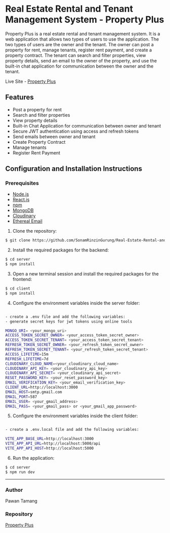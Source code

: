 # Real Estate Rental and Tenant Management System - Property Plus

Property Plus is a real estate rental and tenant management system. It is a web application that allows two types of users to use the application. The two types of users are the owner and the tenant. The owner can post a property for rent, manage tenants, register rent payment, and create a property contract. The tenant can search and filter properties, view property details, send an email to the owner of the property, and use the built-in chat application for communication between the owner and the tenant.

Live Site - [Property Plus](https://property-plus.onrender.com/)

## Features

- Post a property for rent
- Search and filter properties
- View property details
- Built-in Chat Application for communication between owner and tenant
- Secure JWT authentication using access and refresh tokens
- Send emails between owner and tenant
- Create Property Contract
- Manage tenants
- Register Rent Payment

## Configuration and Installation Instructions

### Prerequisites

- [Node.js](https://nodejs.org/en/download/)
- [React.js](https://facebook.github.io/react/)
- [npm](https://www.npmjs.com/)
- [MongoDB](https://www.mongodb.com/)
- [Cloudinary](https://cloudinary.com/)
- [Ethereal Email](https://ethereal.email/)

1. Clone the repository:

```bash
$ git clone https://github.com/SonamRinzinGurung/Real-Estate-Rental-and-Tenant-Management-System.git
```

2. Install the required packages for the backend:

```bash
$ cd server
$ npm install
```

3. Open a new terminal session and install the required packages for the frontend:

```bash
$ cd client
$ npm install
```

4. Configure the environment variables inside the server folder:

```bash

- create a .env file and add the following variables:
- generate secret keys for jwt tokens using online tools

MONGO_URI= <your_mongo_uri>
ACCESS_TOKEN_SECRET_OWNER= <your_access_token_secret_owner>
ACCESS_TOKEN_SECRET_TENANT= <your_access_token_secret_tenant>
REFRESH_TOKEN_SECRET_OWNER= <your_refresh_token_secret_owner>
REFRESH_TOKEN_SECRET_TENANT= <your_refresh_token_secret_tenant>
ACCESS_LIFETIME=15m
REFRESH_LIFETIME=7d
CLOUDINARY_CLOUD_NAME=<your_cloudinary_cloud_name>
CLOUDINARY_API_KEY= <your_cloudinary_api_key>
CLOUDINARY_API_SECRET= <your_cloudinary_api_secret>
RESET_PASSWORD_KEY= <your_reset_password_key>
EMAIL_VERIFICATION_KEY= <your_email_verification_key>
CLIENT_URL=http://localhost:3000
EMAIL_HOST=smtp.gmail.com
EMAIL_PORT=587
EMAIL_USER= <your_gmail_address>
EMAIL_PASS= <your_gmail_pass> or <your_gmail_app_password>
```

5. Configure the environment variables inside the client folder:

```bash

- create a .env.local file and add the following variables:

VITE_APP_BASE_URL=http://localhost:3000
VITE_APP_API_URL=http://localhost:5000/api
VITE_APP_API_HOST=http://localhost:5000
```

6. Run the application:

```bash
$ cd server
$ npm run dev
```
*** 
### Author

Pawan Tamang
### Repository

[Property Plus](https://github.com/SonamRinzinGurung/Real-Estate-Rental-and-Tenant-Management-System)

